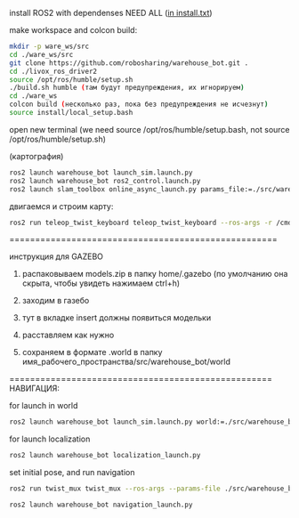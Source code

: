 install ROS2 with dependenses NEED ALL ([in install.txt](https://github.com/robosharing/warehouse_bot/blob/main/install.txt))

make workspace and colcon build:

```bash
mkdir -p ware_ws/src
cd ./ware_ws/src
git clone https://github.com/robosharing/warehouse_bot.git .
cd ./livox_ros_driver2
source /opt/ros/humble/setup.sh
./build.sh humble (там будут предупреждения, их игнорируем)
cd ./ware_ws
colcon build (несколько раз, пока без предупреждения не исчезнут)
source install/local_setup.bash
```
open new terminal (we need source /opt/ros/humble/setup.bash, not source /opt/ros/humble/setup.sh)

(картография)
```bash
ros2 launch warehouse_bot launch_sim.launch.py
ros2 launch warehouse_bot ros2_control.launch.py
ros2 launch slam_toolbox online_async_launch.py params_file:=./src/warehouse_bot/config/mapper_params_online_async.yaml use_sim_time:=true 
```
двигаемся и строим карту:
```bash
ros2 run teleop_twist_keyboard teleop_twist_keyboard --ros-args -r /cmd_vel:=/tricycle_controller/cmd_vel
```
====================================================

инструкция для GAZEBO 

1. распаковываем models.zip в папку home/.gazebo (по умолчанию она скрыта, чтобы увидеть нажимаем ctrl+h)

2. заходим в газебо

3. тут в вкладке insert должны появиться модельки

4. расставляем как нужно

5. сохраняем в формате .world в папку имя_рабочего_пространства/src/warehouse_bot/world


===================================================
НАВИГАЦИЯ:

for launch in world
```bash
ros2 launch warehouse_bot launch_sim.launch.py world:=./src/warehouse_bot/world/t.world
```
for launch localization 
```bash
ros2 launch warehouse_bot localization_launch.py
```

set initial pose, and run navigation 

```bash
ros2 run twist_mux twist_mux --ros-args --params-file ./src/warehouse_bot/config/twist_mux.yaml -r cmd_vel_out:=/tricycle_controller/cmd_vel
```
```bash
ros2 launch warehouse_bot navigation_launch.py
```
